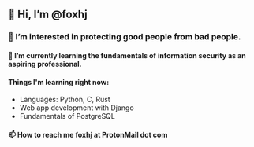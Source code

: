 ## 👋 Hi, I’m **@foxhj**
### 👀 I’m interested in protecting good people from bad people.
#### 🌱 I’m currently learning the fundamentals of information security as an aspiring professional.
#### Things I'm learning right now:
  * Languages: Python, C, Rust
  * Web app development with Django
  * Fundamentals of PostgreSQL

#### 📫 How to reach me foxhj at ProtonMail dot com
